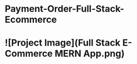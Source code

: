 # Payment-Order-Full-Stack-Ecommerce

# ![Project Image](Full Stack E-Commerce MERN App.png)
  <!-- Adjust this path as necessary -->